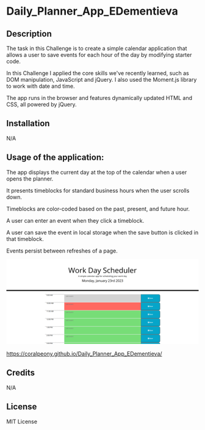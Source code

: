 # Daily_Planner_App_EDementieva

## Description

The task in this Challenge is to create a simple calendar application that allows a user to save events for each hour of the day by modifying starter code.

In this Challenge I applied the core skills we've recently learned, such as DOM manipulation, JavaScript and jQuery. I also used the Moment.js library to work with date and time.

The app runs in the browser and features dynamically updated HTML and CSS, all powered by jQuery. 

## Installation

N/A

## Usage of the application:

The app displays the current day at the top of the calendar when a user opens the planner.

It presents timeblocks for standard business hours when the user scrolls down.

Timeblocks are color-coded based on the past, present, and future hour.

A user can enter an event when they click a timeblock.

A user can save the event in local storage when the save button is clicked in that timeblock.

Events persist between refreshes of a page.


![Daily_Planner_App](./images/screenshot.png)

https://coralpeony.github.io/Daily_Planner_App_EDementieva/

## Credits

N/A

## License

MIT License